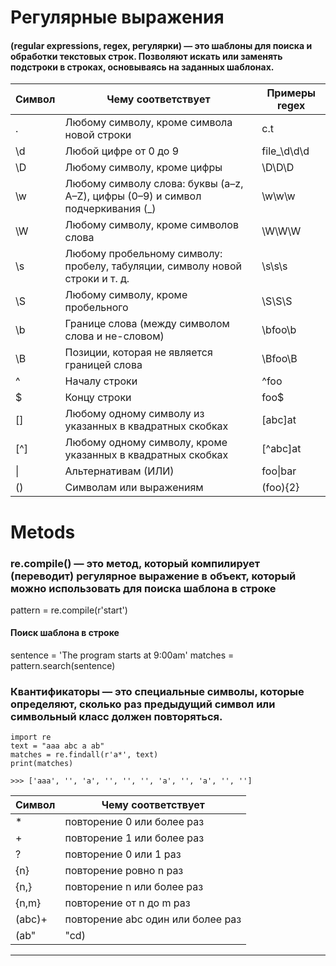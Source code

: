 # Регулярные выражения 
#### (regular expressions, regex, регулярки) — это шаблоны для поиска и обработки текстовых строк. Позволяют искать или заменять подстроки в строках, основываясь на заданных шаблонах.

| Символ | Чему соответствует                                                             | Примеры regex |
|--------|--------------------------------------------------------------------------------|---------------|
| .      | Любому символу, кроме символа новой строки                                     | c.t           |
| \d     | Любой цифре от 0 до 9                                                          | file_\d\d\d   |
| \D     | Любому символу, кроме цифры                                                    | \D\D\D        |
| \w     | Любому символу слова: буквы (a–z, A–Z), цифры (0–9) и символ подчеркивания (_) | \w\w\w        |
| \W     | Любому символу, кроме символов слова                                           | \W\W\W        |
| \s     | Любому пробельному символу: пробелу, табуляции, символу новой строки и т. д.   | \s\s\s        |
| \S     | Любому символу, кроме пробельного                                              | \S\S\S        |
| \b     | Границе слова (между символом слова и не-словом)                               | \bfoo\b       |
| \B     | Позиции, которая не является границей слова                                    | \Bfoo\B       |
| ^      | Началу строки                                                                  | ^foo          |
| $      | Концу строки                                                                   | foo$          |
| []     | Любому одному символу из указанных в квадратных скобках                        | [abc]at       |
| [^]    | Любому одному символу, кроме указанных в квадратных скобках                    | [^abc]at      |
| \|     | Альтернативам (ИЛИ)                                                            | foo\|bar      |
| ()     | Символам или выражениям                                                        | (foo){2}      | 

# Metods

### re.compile() — это метод, который компилирует (переводит) регулярное выражение в объект, который можно использовать для поиска шаблона в строке

pattern = re.compile(r'start')

#### Поиск шаблона в строке
sentence = 'The program starts at 9:00am'
matches = pattern.search(sentence)

### Квантификаторы — это специальные символы, которые определяют, сколько раз предыдущий символ или символьный класс должен повторяться.

```
import re
text = "aaa abc a ab"
matches = re.findall(r'a*', text)
print(matches) 

>>> ['aaa', '', 'a', '', '', '', 'a', '', 'a', '', '']
```

|  Символ   | Чему соответствует                     | 
|-----------|----------------------------------------| 
|   *       | повторение 0 или более раз             | 
|   +       | повторение 1 или более раз             | 
|   ?       | повторение 0 или 1 раз                 | 
|   {n}     | повторение ровно n раз                 | 
|   {n,}    | повторение n или более раз             | 
|   {n,m}   | повторение от n до m раз               | 
|   (abc)+  | повторение abc один или более раз      | 
|   (ab"|"cd) | повторение ab или cd                   | 

****************************************************************************************************************************************
